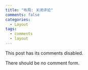 ```yaml
---
title: "布局: 关闭评论"
comments: false
categories:
  - Layout
tags:
  - comments
  - layout
---
```


This post has its comments disabled.

There should be no comment form.